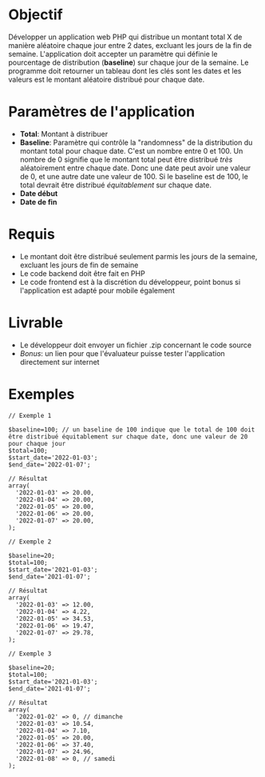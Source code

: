 # Objectif 

Développer un application web PHP qui distribue un montant total X de manière aléatoire chaque jour entre 2 dates, excluant les jours de la fin de semaine. L'application doit accepter un paramètre qui définie le pourcentage de distribution (**baseline**) sur chaque jour de la semaine. Le programme doit retourner un tableau dont les clés sont les dates et les valeurs est le montant aléatoire distribué pour chaque date.  
  
# Paramètres de l'application
- **Total**: Montant à distribuer
- **Baseline**: Paramètre qui contrôle la "randomness" de la distribution du montant total pour chaque date. C'est un nombre entre 0 et 100. Un nombre de 0 signifie que le montant total peut être distribué *très* aléatoirement entre chaque date. Donc une date peut avoir une valeur de 0, et une autre date une valeur de 100. Si le baseline est de 100, le total devrait être distribué *équitablement* sur chaque date.
- **Date début**
- **Date de fin**

# Requis
- Le montant doit être distribué seulement parmis les jours de la semaine, excluant les jours de fin de semaine
- Le code backend doit être fait en PHP
- Le code frontend est à la discrétion du développeur, point bonus si l'application est adapté pour mobile également

# Livrable
- Le développeur doit envoyer un fichier .zip concernant le code source
- *Bonus*: un lien pour que l'évaluateur puisse tester l'application directement sur internet

# Exemples
```
// Exemple 1 

$baseline=100; // un baseline de 100 indique que le total de 100 doit être distribué équitablement sur chaque date, donc une valeur de 20 pour chaque jour
$total=100;
$start_date='2022-01-03';
$end_date='2022-01-07';

// Résultat
array(
  '2022-01-03' => 20.00,
  '2022-01-04' => 20.00,
  '2022-01-05' => 20.00,
  '2022-01-06' => 20.00,
  '2022-01-07' => 20.00,
);
```
```
// Exemple 2

$baseline=20;
$total=100;
$start_date='2021-01-03';
$end_date='2021-01-07';

// Résultat
array(
  '2022-01-03' => 12.00,
  '2022-01-04' => 4.22,
  '2022-01-05' => 34.53,
  '2022-01-06' => 19.47,
  '2022-01-07' => 29.78,
);
```
```
// Exemple 3 

$baseline=20;
$total=100;
$start_date='2021-01-03';
$end_date='2021-01-07';

// Résultat
array(
  '2022-01-02' => 0, // dimanche
  '2022-01-03' => 10.54,
  '2022-01-04' => 7.10,
  '2022-01-05' => 20.00,
  '2022-01-06' => 37.40,
  '2022-01-07' => 24.96,
  '2022-01-08' => 0, // samedi
);
```
